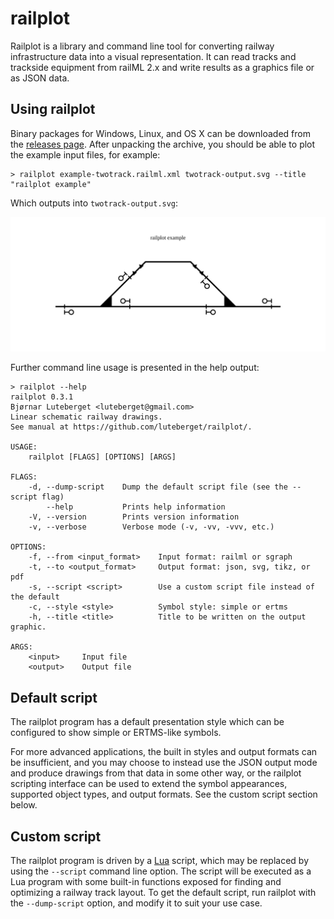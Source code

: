 # railplot

Railplot is a library and command line tool for converting
railway infrastructure data into a visual representation.
It can read tracks and trackside equipment from railML 2.x
and write results as a graphics file or as JSON data.

## Using railplot

Binary packages for Windows, Linux, and OS X can be downloaded
from the [releases page](https://github.com/luteberget/railplot/releases/latest).
After unpacking the archive, you should be able to plot the example input files, for example:

```shell
> railplot example-twotrack.railml.xml twotrack-output.svg --title "railplot example"
```

Which outputs into `twotrack-output.svg`:

![railplot output example](./.imgs/twotrack-output.svg)

Further command line usage is presented in the help output:

```shell
> railplot --help
railplot 0.3.1
Bjørnar Luteberget <luteberget@gmail.com>
Linear schematic railway drawings.
See manual at https://github.com/luteberget/railplot/.

USAGE:
    railplot [FLAGS] [OPTIONS] [ARGS]

FLAGS:
    -d, --dump-script    Dump the default script file (see the --script flag)
        --help           Prints help information
    -V, --version        Prints version information
    -v, --verbose        Verbose mode (-v, -vv, -vvv, etc.)

OPTIONS:
    -f, --from <input_format>    Input format: railml or sgraph
    -t, --to <output_format>     Output format: json, svg, tikz, or pdf
    -s, --script <script>        Use a custom script file instead of the default
    -c, --style <style>          Symbol style: simple or ertms
    -h, --title <title>          Title to be written on the output graphic.

ARGS:
    <input>     Input file
    <output>    Output file
```

## Default script

The railplot program has a default presentation style which can be configured to
show simple or ERTMS-like symbols. 

For more advanced applications, the built in styles and output formats can be 
insufficient, and you may choose to instead use the JSON output mode and 
produce drawings from that data in some other way, or the railplot scripting interface
can be used to extend the symbol appearances, supported object types, and output formats.
See the custom script section below.


## Custom script

The railplot program is driven by a [Lua](https://www.lua.org/) script, 
which may be replaced by using the `--script` command line option.
The script will be executed as a Lua program with some built-in functions exposed
for finding and optimizing a railway track layout. 
To get the default script, run railplot with the `--dump-script` option,
and modify it to suit your use case.


